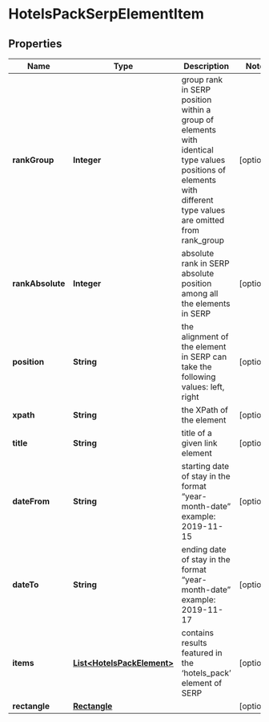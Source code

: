 

# HotelsPackSerpElementItem


## Properties

| Name | Type | Description | Notes |
|------------ | ------------- | ------------- | -------------|
|**rankGroup** | **Integer** | group rank in SERP position within a group of elements with identical type values positions of elements with different type values are omitted from rank_group |  [optional] |
|**rankAbsolute** | **Integer** | absolute rank in SERP absolute position among all the elements in SERP |  [optional] |
|**position** | **String** | the alignment of the element in SERP can take the following values: left, right |  [optional] |
|**xpath** | **String** | the XPath of the element |  [optional] |
|**title** | **String** | title of a given link element |  [optional] |
|**dateFrom** | **String** | starting date of stay in the format “year-month-date” example: 2019-11-15 |  [optional] |
|**dateTo** | **String** | ending date of stay in the format “year-month-date” example: 2019-11-17 |  [optional] |
|**items** | [**List&lt;HotelsPackElement&gt;**](HotelsPackElement.md) | contains results featured in the ‘hotels_pack’ element of SERP |  [optional] |
|**rectangle** | [**Rectangle**](Rectangle.md) |  |  [optional] |



